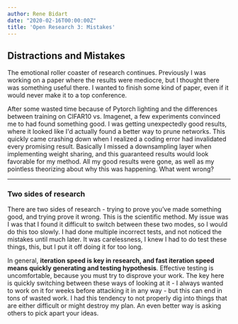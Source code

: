 ```yaml
---
author: Rene Bidart
date: "2020-02-16T00:00:00Z"
title: 'Open Research 3: Mistakes'
---
```

## Distractions and Mistakes
The emotional roller coaster of research continues. Previously I was working on a paper where the results were mediocre, but I thought there was something useful there. I wanted to finish some kind of paper, even if it would never make it to a top conference.

After some wasted time because of Pytorch lighting and the differences between training on CIFAR10 vs. Imagenet, a few experiments convinced me to had found something good. I was getting unexpectedly good results, where it looked like I'd actually found a better way to prune networks. This quickly came crashing down when I realized a coding error had invalidated every promising result. Basically I missed a downsampling layer when implementing weight sharing, and this guaranteed results would look favorable for my method. All my good results were gone, as well as my pointless theorizing about why this was happening. What went wrong?

_______

### Two sides of research
There are two sides of research - trying to prove you’ve made something good, and trying prove it wrong. This is the scientific method. My issue was I was that I found it difficult to switch between these two modes, so I would do this too slowly. I had done multiple incorrect tests, and not noticed the mistakes until much later. It was carelessness, I knew I had to do test these things, this, but I put it off doing it for too long.

In general, **iteration speed is key in research, and fast iteration speed means quickly generating and testing hypothesis**. Effective testing is uncomfortable, because you must try to disprove your work.  The key here is quickly switching between these ways of looking at it - I always wanted to work on it for weeks before attacking it in any way - but this can end in tons of wasted work. I had this tendency to not properly dig into things that are either difficult or might destroy my plan. An even better way is asking others to pick apart your ideas.

